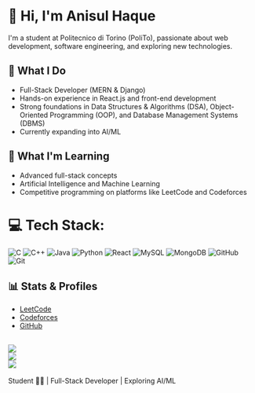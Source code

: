 # 👋 Hi, I'm Anisul Haque

I'm a student at Politecnico di Torino (PoliTo), passionate about web development, software engineering, and exploring new technologies.

## 💼 What I Do

- Full-Stack Developer (MERN & Django)
- Hands-on experience in React.js and front-end development
- Strong foundations in Data Structures & Algorithms (DSA), Object-Oriented Programming (OOP), and Database Management Systems (DBMS)
- Currently expanding into AI/ML

## 🌱 What I'm Learning

- Advanced full-stack concepts
- Artificial Intelligence and Machine Learning
- Competitive programming on platforms like LeetCode and Codeforces

# 💻 Tech Stack:
![C](https://img.shields.io/badge/c-%2300599C.svg?style=for-the-badge&logo=c&logoColor=white) ![C++](https://img.shields.io/badge/c++-%2300599C.svg?style=for-the-badge&logo=c%2B%2B&logoColor=white) ![Java](https://img.shields.io/badge/java-%23ED8B00.svg?style=for-the-badge&logo=openjdk&logoColor=white) ![Python](https://img.shields.io/badge/python-3670A0?style=for-the-badge&logo=python&logoColor=ffdd54) ![React](https://img.shields.io/badge/react-%2320232a.svg?style=for-the-badge&logo=react&logoColor=%2361DAFB) ![MySQL](https://img.shields.io/badge/mysql-4479A1.svg?style=for-the-badge&logo=mysql&logoColor=white) ![MongoDB](https://img.shields.io/badge/MongoDB-%234ea94b.svg?style=for-the-badge&logo=mongodb&logoColor=white) ![GitHub](https://img.shields.io/badge/github-%23121011.svg?style=for-the-badge&logo=github&logoColor=white) ![Git](https://img.shields.io/badge/git-%23F05033.svg?style=for-the-badge&logo=git&logoColor=white)

## 📊 Stats & Profiles

- [LeetCode](https://leetcode.com/u/anisulhaque773/)
- [Codeforces](https://codeforces.com/profile/anisul770)
- [GitHub](https://github.com/anisul770)

![](https://github-readme-stats.vercel.app/api?username=anisul770&theme=dark&hide_border=false&include_all_commits=false&count_private=true)<br/>
![](https://nirzak-streak-stats.vercel.app/?user=anisul770&theme=dark&hide_border=false)<br/>
![](https://github-readme-stats.vercel.app/api/top-langs/?username=anisul770&theme=dark&hide_border=false&include_all_commits=false&count_private=true&layout=compact)
---

Student 👨‍💻 | Full-Stack Developer | Exploring AI/ML
